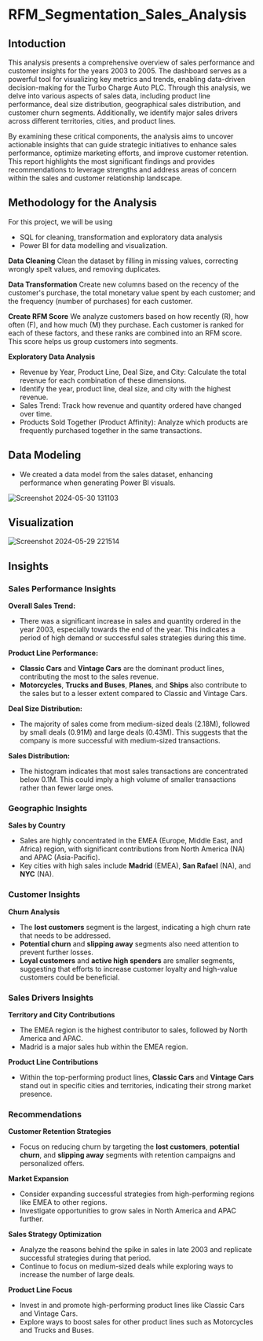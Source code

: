 # RFM_Segmentation_Sales_Analysis

## Intoduction
This analysis presents a comprehensive overview of sales performance and customer insights for the years 2003 to 2005. The dashboard serves as a powerful tool for visualizing key metrics and trends, enabling data-driven decision-making for the Turbo Charge Auto PLC. Through this analysis, we delve into various aspects of sales data, including product line performance, deal size distribution, geographical sales distribution, and customer churn segments. Additionally, we identify major sales drivers across different territories, cities, and product lines.

By examining these critical components, the analysis aims to uncover actionable insights that can guide strategic initiatives to enhance sales performance, optimize marketing efforts, and improve customer retention. This report highlights the most significant findings and provides recommendations to leverage strengths and address areas of concern within the sales and customer relationship landscape.

## Methodology for the Analysis
For this project, we will be using 
  - SQL for cleaning, transformation and exploratory data analysis
  - Power BI for data modelling and visualization.

**Data Cleaning**
Clean the dataset by filling in missing values, correcting wrongly spelt values, and removing duplicates.

**Data Transformation**
Create new columns based on the recency of the customer's purchase, the total monetary value spent by each customer; and the frequency (number of purchases) for each customer.

**Create RFM Score**
We analyze customers based on how recently (R), how often (F), and how much (M) they purchase. Each customer is ranked for each of these factors, and these ranks are combined into an RFM score. This score helps us group customers into segments.

**Exploratory Data Analysis**
   - Revenue by Year, Product Line, Deal Size, and City: Calculate the total revenue for each combination of these dimensions.
   - Identify the year, product line, deal size, and city with the highest revenue.
   - Sales Trend: Track how revenue and quantity ordered have changed over time.
   - Products Sold Together (Product Affinity): Analyze which products are frequently purchased together in the same transactions.

## Data Modeling
   - We created a data model from the sales dataset, enhancing performance when generating Power BI visuals.

![Screenshot 2024-05-30 131103](https://github.com/EricOkoe/World_Layoffs_Analysis_MYSQL/assets/80605648/a8d5f7eb-e4f6-44f5-bf8e-bd48742a0d3d)

## Visualization
![Screenshot 2024-05-29 221514](https://github.com/EricOkoe/World_Layoffs_Analysis_MYSQL/assets/80605648/da6f9560-19fe-4cc3-b1de-2b44d1d3196b)

## Insights

### Sales Performance Insights

**Overall Sales Trend:**
   - There was a significant increase in sales and quantity ordered in the year 2003, especially towards the end of the year. This indicates a period of high demand or successful sales strategies during this time.

**Product Line Performance:**
   - **Classic Cars** and **Vintage Cars** are the dominant product lines, contributing the most to the sales revenue.
   - **Motorcycles**, **Trucks and Buses**, **Planes**, and **Ships** also contribute to the sales but to a lesser extent compared to Classic and Vintage Cars.

**Deal Size Distribution:**
   - The majority of sales come from medium-sized deals (2.18M), followed by small deals (0.91M) and large deals (0.43M). This suggests that the company is more successful with medium-sized transactions.

**Sales Distribution:**
   - The histogram indicates that most sales transactions are concentrated below 0.1M. This could imply a high volume of smaller transactions rather than fewer large ones.

### Geographic Insights

**Sales by Country**
   - Sales are highly concentrated in the EMEA (Europe, Middle East, and Africa) region, with significant contributions from North America (NA) and APAC (Asia-Pacific).
   - Key cities with high sales include **Madrid** (EMEA), **San Rafael** (NA), and **NYC** (NA).

### Customer Insights

**Churn Analysis**
   - The **lost customers** segment is the largest, indicating a high churn rate that needs to be addressed.
   - **Potential churn** and **slipping away** segments also need attention to prevent further losses.
   - **Loyal customers** and **active high spenders** are smaller segments, suggesting that efforts to increase customer loyalty and high-value customers could be beneficial.

### Sales Drivers Insights

**Territory and City Contributions**
   - The EMEA region is the highest contributor to sales, followed by North America and APAC.
   - Madrid is a major sales hub within the EMEA region.

**Product Line Contributions**
   - Within the top-performing product lines, **Classic Cars** and **Vintage Cars** stand out in specific cities and territories, indicating their strong market presence.

### Recommendations

**Customer Retention Strategies**
   - Focus on reducing churn by targeting the **lost customers**, **potential churn**, and **slipping away** segments with retention campaigns and personalized offers.

**Market Expansion**
   - Consider expanding successful strategies from high-performing regions like EMEA to other regions.
   - Investigate opportunities to grow sales in North America and APAC further.

**Sales Strategy Optimization**
   - Analyze the reasons behind the spike in sales in late 2003 and replicate successful strategies during that period.
   - Continue to focus on medium-sized deals while exploring ways to increase the number of large deals.

**Product Line Focus**
   - Invest in and promote high-performing product lines like Classic Cars and Vintage Cars.
   - Explore ways to boost sales for other product lines such as Motorcycles and Trucks and Buses.
